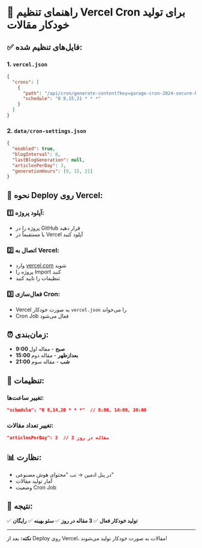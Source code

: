 # 🚀 راهنمای تنظیم Vercel Cron برای تولید خودکار مقالات

## ✅ فایل‌های تنظیم شده:

### 1. `vercel.json`
```json
{
  "crons": [
    {
      "path": "/api/cron/generate-content?key=garage-cron-2024-secure-key",
      "schedule": "0 9,15,21 * * *"
    }
  ]
}
```

### 2. `data/cron-settings.json`
```json
{
  "enabled": true,
  "blogInterval": 8,
  "lastBlogGeneration": null,
  "articlesPerDay": 3,
  "generationHours": [9, 15, 21]
}
```

## 🎯 نحوه Deploy روی Vercel:

### 1️⃣ **آپلود پروژه:**
- پروژه را در GitHub قرار دهید
- یا مستقیماً در Vercel آپلود کنید

### 2️⃣ **اتصال به Vercel:**
- وارد [vercel.com](https://vercel.com) شوید
- پروژه را Import کنید
- تنظیمات را تایید کنید

### 3️⃣ **فعال‌سازی Cron:**
- Vercel به صورت خودکار `vercel.json` را می‌خواند
- Cron Job فعال می‌شود

## ⏰ زمان‌بندی:

- **9:00 صبح** - مقاله اول
- **15:00 بعدازظهر** - مقاله دوم  
- **21:00 شب** - مقاله سوم

## 🔧 تنظیمات:

### تغییر ساعت‌ها:
```json
"schedule": "0 8,14,20 * * *"  // 8:00, 14:00, 20:00
```

### تغییر تعداد مقالات:
```json
"articlesPerDay": 2  // 2 مقاله در روز
```

## 📊 نظارت:

- در پنل ادمین → تب "محتوای هوش مصنوعی"
- آمار تولید مقالات
- وضعیت Cron Job

## 🎉 نتیجه:

✅ **تولید خودکار فعال**
✅ **3 مقاله در روز**
✅ **سئو بهینه**
✅ **رایگان**

---
**نکته:** بعد از Deploy روی Vercel، مقالات به صورت خودکار تولید می‌شوند!
